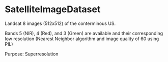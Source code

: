 # SatelliteImageDataset
Landsat 8 images (512x512) of the conterminous US.

Bands 5 (NIR), 4 (Red), and 3 (Green) are available and their corresponding low resolution (Nearest Neighbor algorithm and image quality of 60 using PIL)

Purpose: Superresolution
